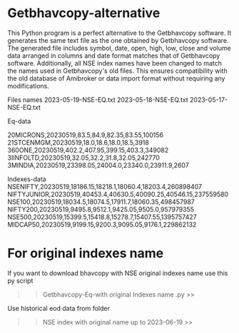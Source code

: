 # Getbhavcopy-alternative

This Python program is a perfect alternative to the Getbhavcopy software.
It generates the same text file as the one obtained by Getbhavcopy software.
The generated file includes symbol, date, open, high, low, close and volume data arranged in columns and date format matches that of Getbhavcopy software.
Additionally, all NSE index names have been changed to match the names used in Getbhavcopy's old files.
This ensures compatibility with the old database of Amibroker or data import format without requiring any modifications.


Files names
2023-05-19-NSE-EQ.txt
2023-05-18-NSE-EQ.txt
2023-05-17-NSE-EQ.txt


Eq-data

20MICRONS,20230519,83.5,84.9,82.35,83.55,100156
21STCENMGM,20230519,18.0,18.6,18.0,18.5,3918
360ONE,20230519,402.2,407.95,399.15,403.3,349082
3IINFOLTD,20230519,32.05,32.2,31.8,32.05,242770
3MINDIA,20230519,23398.05,24004.0,23340.0,23911.9,2607


Indexes-data
NSENIFTY,20230519,18186.15,18218.1,18060.4,18203.4,260898407
NIFTYJUNIOR,20230519,40453.4,40630.5,40090.25,40546.15,237559580
NSE100,20230519,18034.5,18074.5,17911.7,18060.35,498457987
NIFTY200,20230519,9495.8,9512.1,9425.05,9505.0,957979355
NSE500,20230519,15399.5,15418.8,15278.7,15407.55,1395757427
MIDCAP50,20230519,9199.15,9200.3,9095.05,9176.1,229862132

# For original indexes name

If you want to download bhavcopy with NSE original indexes name use this py script 

>> Getbhavcopy-Eq-with original Indexes name .py >>

Use historical eod data from folder

>> NSE index with original name up to 2023-06-19 >>
